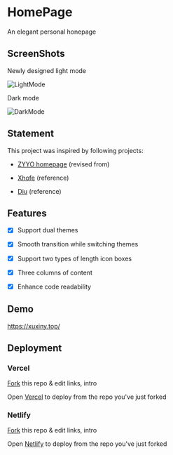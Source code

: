 # HomePage
An elegant personal honepage

## ScreenShots

Newly designed light mode

![LightMode](/LightMode.png)

Dark mode

![DarkMode](/DarkMode.png)

## Statement
This project was inspired by following projects:

- [ZYYO homepage](https://github.com/ZYYO666/homepage) (revised from)

- [Xhofe](https://nn.ci/) (reference)

- [Diu](https://ddiu.io/) (reference)

## Features
- [x] Support dual themes
- [x] Smooth transition while switching themes
- [x] Support two types of length icon boxes
- [x] Three columns of content
- [x] Enhance code readability


## Demo
https://xuxiny.top/

## Deployment

### Vercel

[Fork](https://github.com/xxynet/HomePage/fork) this repo & edit links, intro

Open [Vercel](https://vercel.com/) to deploy from the repo you've just forked

### Netlify

[Fork](https://github.com/xxynet/HomePage/fork) this repo & edit links, intro

Open [Netlify](https://www.netlify.com/) to deploy from the repo you've just forked